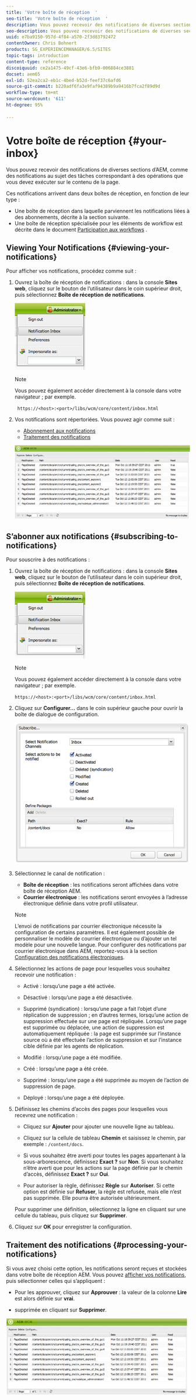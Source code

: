 ```yaml
---
title: 'Votre boîte de réception  '
seo-title: 'Votre boîte de réception  '
description: Vous pouvez recevoir des notifications de diverses sections d’AEM, comme des notifications au sujet des tâches correspondant à des opérations que vous devez exécuter sur le contenu de la page.
seo-description: Vous pouvez recevoir des notifications de diverses sections d’AEM, comme des notifications au sujet des tâches correspondant à des opérations que vous devez exécuter sur le contenu de la page.
uuid: e7ba9150-957d-4f84-a570-2f3d83792472
contentOwner: Chris Bohnert
products: SG_EXPERIENCEMANAGER/6.5/SITES
topic-tags: introduction
content-type: reference
discoiquuid: ce2a1475-49cf-43e6-bfb9-006884ce3881
docset: aem65
exl-id: 52ea2ca2-eb1c-4bed-b52d-feef37c6afd6
source-git-commit: b220adf6fa3e9faf94389b9a9416b7fca2f89d9d
workflow-type: tm+mt
source-wordcount: '611'
ht-degree: 95%

---
```


# Votre boîte de réception  {#your-inbox}

Vous pouvez recevoir des notifications de diverses sections d’AEM, comme des notifications au sujet des tâches correspondant à des opérations que vous devez exécuter sur le contenu de la page.

Ces notifications arrivent dans deux boîtes de réception, en fonction de leur type :

* Une boîte de réception dans laquelle parviennent les notifications liées à des abonnements, décrite à la section suivante.
* Une boîte de réception spécialisée pour les éléments de workflow est décrite dans le document [Participation aux workflows](/help/sites-classic-ui-authoring/classic-workflows-participating.md) .

## Viewing Your Notifications {#viewing-your-notifications}

Pour afficher vos notifications, procédez comme suit :

1. Ouvrez la boîte de réception de notifications : dans la console **Sites web**, cliquez sur le bouton de l’utilisateur dans le coin supérieur droit, puis sélectionnez **Boîte de réception de notifications**.

   ![screen_shot_2012-02-08at105226am](assets/screen_shot_2012-02-08at105226am.png)

   >[!NOTE]
   >
   >Vous pouvez également accéder directement à la console dans votre navigateur ; par exemple.
   >
   >
   >` https://<host>:<port>/libs/wcm/core/content/inbox.html`

1. Vos notifications sont répertoriées. Vous pouvez agir comme suit :

   * [Abonnement aux notifications](#subscribing-to-notifications)
   * [Traitement des notifications](#processing-your-notifications)

   ![chlimage_1-4](assets/chlimage_1-4.jpeg)

## S’abonner aux notifications {#subscribing-to-notifications}

Pour souscrire à des notifications :

1. Ouvrez la boîte de réception de notifications : dans la console **Sites web**, cliquez sur le bouton de l’utilisateur dans le coin supérieur droit, puis sélectionnez **Boîte de réception de notifications**.

   ![screen_shot_2012-02-08at105226am-1](assets/screen_shot_2012-02-08at105226am-1.png)

   >[!NOTE]
   >
   >Vous pouvez également accéder directement à la console dans votre navigateur ; par exemple.
   >
   >
   >`https://<host>:<port>/libs/wcm/core/content/inbox.html`

1. Cliquez sur **Configurer…** dans le coin supérieur gauche pour ouvrir la boîte de dialogue de configuration.

   ![screen_shot_2012-02-08at111056am](assets/screen_shot_2012-02-08at111056am.png)

1. Sélectionnez le canal de notification :

   * **Boîte de réception** : les notifications seront affichées dans votre boîte de réception AEM.
   * **Courrier électronique** : les notifications seront envoyées à l’adresse électronique définie dans votre profil utilisateur.

   >[!NOTE]
   >
   >L’envoi de notifications par courrier électronique nécessite la configuration de certains paramètres. Il est également possible de personnaliser le modèle de courrier électronique ou d’ajouter un tel modèle pour une nouvelle langue. Pour configurer des notifications par courrier électronique dans AEM, reportez-vous à la section [Configuration des notifications électroniques](/help/sites-administering/notification.md#configuringemailnotification).

1. Sélectionnez les actions de page pour lesquelles vous souhaitez recevoir une notification :

   * Activé : lorsqu’une page a été activée.
   * Désactivé : lorsqu’une page a été désactivée.
   * Supprimé (syndication) : lorsqu’une page a fait l’objet d’une réplication de suppression ; en d’autres termes, lorsqu’une action de suppression effectuée sur une page est répliquée.
Lorsqu’une page est supprimée ou déplacée, une action de suppression est automatiquement répliquée : la page est supprimée sur l’instance source où a été effectuée l’action de suppression et sur l’instance cible définie par les agents de réplication.

   * Modifié : lorsqu’une page a été modifiée.
   * Créé : lorsqu’une page a été créée.
   * Supprimé : lorsqu’une page a été supprimée au moyen de l’action de suppression de page.
   * Déployé : lorsqu’une page a été déployée.

1. Définissez les chemins d’accès des pages pour lesquelles vous recevrez une notification :

   * Cliquez sur **Ajouter** pour ajouter une nouvelle ligne au tableau.
   * Cliquez sur la cellule de tableau **Chemin** et saisissez le chemin, par exemple : `/content/docs`.

   * Si vous souhaitez être averti pour toutes les pages appartenant à la sous-arborescence, définissez **Exact ?** sur **Non**.
Si vous souhaitez n’être averti que pour les actions sur la page définie par le chemin d’accès, définissez **Exact ?** sur **Oui**.

   * Pour autoriser la règle, définissez **Règle** sur **Autoriser**. Si cette option est définie sur **Refuser**, la règle est refusée, mais elle n’est pas supprimée. Elle pourra être autorisée ultérieurement.

   Pour supprimer une définition, sélectionnez la ligne en cliquant sur une cellule du tableau, puis cliquez sur **Supprimer**.

1. Cliquez sur **OK** pour enregistrer la configuration.

## Traitement des notifications {#processing-your-notifications}

Si vous avez choisi cette option, les notifications seront reçues et stockées dans votre boîte de réception AEM. Vous pouvez [afficher vos notifications](#viewing-your-notifications), puis sélectionner celles qui s’appliquent :

* Pour les approuver, cliquez sur **Approuver** : la valeur de la colonne **Lire** est alors définie sur **vrai**.

* supprimée en cliquant sur **Supprimer**.

![chlimage_1-5](assets/chlimage_1-5.jpeg)
